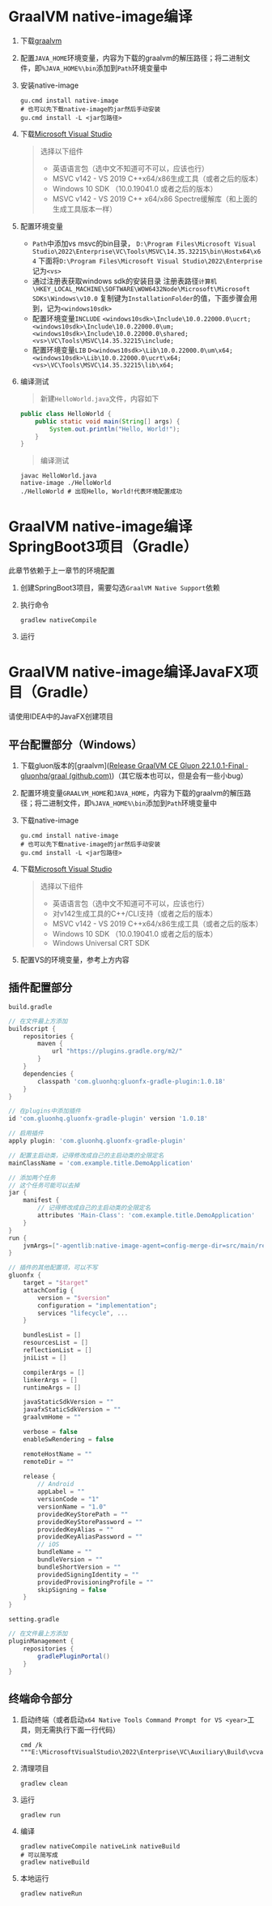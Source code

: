 # GraalVM native-image编译

1. 下载[graalvm]()
2. 配置`JAVA_HOME`环境变量，内容为下载的graalvm的解压路径；将二进制文件，即`%JAVA_HOME%\bin`添加到`Path`环境变量中
3. 安装native-image

    ```shell
    gu.cmd install native-image
    # 也可以先下载native-image的jar然后手动安装
    gu.cmd install -L <jar包路径>
    ```

4. 下载[Microsoft Visual Studio](https://visualstudio.microsoft.com/downloads/)

    > 选择以下组件
    >  
    > - 英语语言包（选中文不知道可不可以，应该也行）
    > - MSVC v142 - VS 2019 C++x64/x86生成工具（或者之后的版本）
    > - Windows 10 SDK （10.0.19041.0 或者之后的版本）
    > - MSVC v142 - VS 2019 C++ x64/x86 Spectre缓解库（和上面的生成工具版本一样）

5. 配置环境变量

   -  `Path`中添加vs msvc的bin目录，
   `D:\Program Files\Microsoft Visual Studio\2022\Enterprise\VC\Tools\MSVC\14.35.32215\bin\Hostx64\x64`
   下面将`D:\Program Files\Microsoft Visual Studio\2022\Enterprise`记为`<vs>` 
   -  通过注册表获取windows sdk的安装目录
   注册表路径`计算机\HKEY_LOCAL_MACHINE\SOFTWARE\WOW6432Node\Microsoft\Microsoft SDKs\Windows\v10.0`
   复制键为`InstallationFolder`的值，下面步骤会用到，记为`<windows10sdk>` 
   -  配置环境变量`INCLUDE`
   `<windows10sdk>\Include\10.0.22000.0\ucrt;<windows10sdk>\Include\10.0.22000.0\um;<windows10sdk>\Include\10.0.22000.0\shared;<vs>\VC\Tools\MSVC\14.35.32215\include;` 
   -  配置环境变量`LIB`
   `D<windows10sdk>\Lib\10.0.22000.0\um\x64;<windows10sdk>\Lib\10.0.22000.0\ucrt\x64;<vs>\VC\Tools\MSVC\14.35.32215\lib\x64;` 

6. 编译测试
    > 新建`HelloWorld.java`文件，内容如下
    
    ```java
    public class HelloWorld {
        public static void main(String[] args) {
            System.out.println("Hello, World!");
        }
    }
    ```
    > 编译测试 
    
    ```shell
    javac HelloWorld.java
    native-image ./HelloWorld
    ./HelloWorld # 出现Hello, World!代表环境配置成功
    ```

# GraalVM native-image编译SpringBoot3项目（Gradle）

此章节依赖于上一章节的环境配置

1.  创建SpringBoot3项目，需要勾选`GraalVM Native Support`依赖 
2.  执行命令 

    ```shell
    gradlew nativeCompile
    ```

3. 运行

# GraalVM native-image编译JavaFX项目（Gradle）

请使用IDEA中的JavaFX创建项目

## 平台配置部分（Windows）

1. 下载gluon版本的[graalvm]([Release GraalVM CE Gluon 22.1.0.1-Final · gluonhq/graal (github.com)](https://github.com/gluonhq/graal/releases/tag/gluon-22.1.0.1-Final))（其它版本也可以，但是会有一些小bug）
2. 配置环境变量`GRAALVM_HOME`和`JAVA_HOME`，内容为下载的graalvm的解压路径；将二进制文件，即`%JAVA_HOME%\bin`添加到`Path`环境变量中
3. 下载native-image

    ```shell
    gu.cmd install native-image
    # 也可以先下载native-image的jar然后手动安装
    gu.cmd install -L <jar包路径>
    ```

4. 下载[Microsoft Visual Studio](https://visualstudio.microsoft.com/downloads/)

    > 选择以下组件
    >  
    > - 英语语言包（选中文不知道可不可以，应该也行）
    > - 对v142生成工具的C++/CLI支持（或者之后的版本）
    > - MSVC v142 - VS 2019 C++x64/x86生成工具（或者之后的版本）
    > - Windows 10 SDK （10.0.19041.0 或者之后的版本）
    > - Windows Universal CRT SDK

5. 配置VS的环境变量，参考上方内容

## 插件配置部分

`build.gradle`

```groovy
// 在文件最上方添加
buildscript {
    repositories {
        maven {
            url "https://plugins.gradle.org/m2/"
        }
    }
    dependencies {
        classpath 'com.gluonhq:gluonfx-gradle-plugin:1.0.18'
    }
}

// 在plugins中添加插件
id 'com.gluonhq.gluonfx-gradle-plugin' version '1.0.18'

// 启用插件
apply plugin: 'com.gluonhq.gluonfx-gradle-plugin'

// 配置主启动类，记得修改成自己的主启动类的全限定名
mainClassName = 'com.example.title.DemoApplication'

// 添加两个任务
// 这个任务可能可以去掉
jar {
    manifest {
        // 记得修改成自己的主启动类的全限定名
        attributes 'Main-Class': 'com.example.title.DemoApplication'
    }
}
run {
    jvmArgs=["-agentlib:native-image-agent=config-merge-dir=src/main/resources/META-INF/native-image"]
}

// 插件的其他配置项，可以不写
gluonfx {
    target = "$target"
    attachConfig {
        version = "$version"
        configuration = "implementation";
        services "lifecycle", ...
    }

    bundlesList = []
    resourcesList = []
    reflectionList = []
    jniList = []

    compilerArgs = []
    linkerArgs = []
    runtimeArgs = []

    javaStaticSdkVersion = ""
    javafxStaticSdkVersion = ""
    graalvmHome = ""

    verbose = false
    enableSwRendering = false

    remoteHostName = ""
    remoteDir = ""
    
    release {
        // Android
        appLabel = ""
        versionCode = "1"
        versionName = "1.0"
        providedKeyStorePath = ""
        providedKeyStorePassword = ""
        providedKeyAlias = ""
        providedKeyAliasPassword = ""
        // iOS
        bundleName = ""
        bundleVersion = ""
        bundleShortVersion = ""
        providedSigningIdentity = ""
        providedProvisioningProfile = ""
        skipSigning = false
    }
}
```

`setting.gradle`

```groovy
// 在文件最上方添加
pluginManagement {
    repositories {
        gradlePluginPortal()
    }
}
```

## 终端命令部分

1. 启动终端（或者启动`x64 Native Tools Command Prompt for VS <year>`工具，则无需执行下面一行代码）

    ```shell
    cmd /k """E:\MicrosoftVisualStudio\2022\Enterprise\VC\Auxiliary\Build\vcvars64.bat"
    ```

2. 清理项目

    ```shell
    gradlew clean
    ```

3. 运行

    ```shell
    gradlew run
    ```

4. 编译

    ```shell
    gradlew nativeCompile nativeLink nativeBuild
    # 可以简写成
    gradlew nativeBuild
    ```

5. 本地运行

    ```shell
    gradlew nativeRun
    ```
